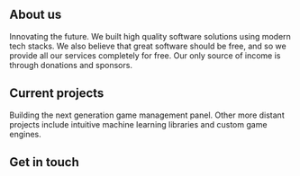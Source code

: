 ## About us
Innovating the future. We built high quality software solutions using modern tech stacks. We also believe that great software should be free, and so we provide all our services completely for free. Our only source of income is through donations and sponsors.

## Current projects
Building the next generation game management panel. Other more distant projects include intuitive machine learning libraries and custom game engines.

## Get in touch
